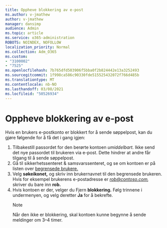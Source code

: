 ```yaml
---
title: Oppheve blokkering av e-post
ms.author: v-jmathew
author: v-jmathew
manager: dansimp
audience: Admin
ms.topic: article
ms.service: o365-administration
ROBOTS: NOINDEX, NOFOLLOW
localization_priority: Normal
ms.collection: Adm_O365
ms.custom:
- "3100002"
- "7525"
ms.openlocfilehash: 7b765dfd503906f5bba0f2b824442e13a3252493
ms.sourcegitcommit: 1f998ca586c90330fde515525432072f766d485b
ms.translationtype: MT
ms.contentlocale: nb-NO
ms.lasthandoff: 03/08/2021
ms.locfileid: "50526934"
---
```

# <a name="unblock-email"></a>Oppheve blokkering av e-post

Hvis en brukers e-postkonto er blokkert for å sende søppelpost, kan du gjøre følgende for å få det i gang igjen:

1. Tilbakestill passordet for den berørte kontoen *umiddelbart.* Ikke send det nye passordet til brukeren via e-post. Dette hindrer at andre får tilgang til å sende søppelpost.
2. Gå til sikkerhetssenteret & samsvarssenteret, og se om kontoen er på listen over [begrensede brukere.](https://protection.office.com/#/restrictedusers)
3. Velg **søkeikonet,** og skriv inn brukernavnet til den begrensede brukeren. Hvis for eksempel brukerens e-postadresse er *rob@contoso.com,* skriver du bare inn **rob.**
4. Hvis kontoen er der, velger du Fjern **blokkering.** Følg trinnene i undermenyen, og velg deretter **Ja** for å bekrefte.  
    > [!NOTE]
    > Når den ikke er blokkering, skal kontoen kunne begynne å sende meldinger om 3–4 timer.
